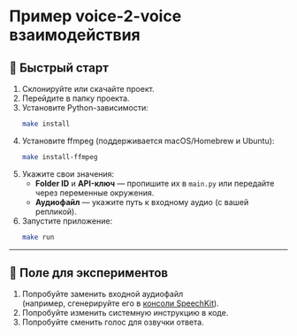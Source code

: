 # Пример voice-2-voice взаимодействия

## 🚀 Быстрый старт

1. Склонируйте или скачайте проект.
2. Перейдите в папку проекта.
3. Установите Python-зависимости:
   ```bash
   make install
   ```
4. Установите ffmpeg (поддерживается macOS/Homebrew и Ubuntu):
   ```bash
   make install-ffmpeg
   ```
5. Укажите свои значения:
   - **Folder ID** и **API-ключ** — пропишите их в `main.py` или передайте через переменные окружения.
   - **Аудиофайл** — укажите путь к входному аудио (с вашей репликой).
6. Запустите приложение:
   ```bash
   make run
   ```

---

## 🧪 Поле для экспериментов

1. Попробуйте заменить входной аудиофайл  
   (например, сгенерируйте его в [консоли SpeechKit](https://console.yandex.cloud/link/speechkit)).
2. Попробуйте изменить системную инструкцию в коде.
3. Попробуйте сменить голос для озвучки ответа.


